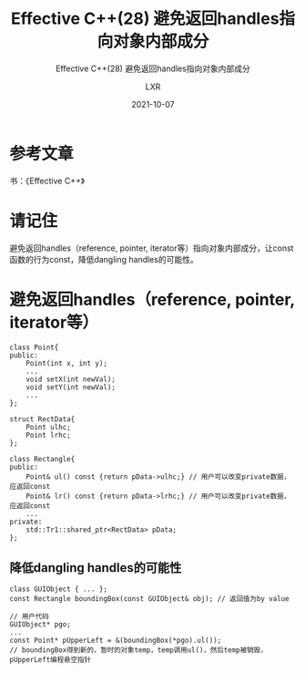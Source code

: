 ﻿---
layout:     post
title:   Effective C++(28) 避免返回handles指向对象内部成分
subtitle:   Effective C++(28) 避免返回handles指向对象内部成分
date:       2021-10-07
author:     LXR
header-img: img/post-bg-re-vs-ng2.jpg
catalog: true
tags:
    - Effective C++
    - 避免返回handles指向对象内部成分
---

# 参考文章
书：《Effective C++》

# 请记住
避免返回handles（reference, pointer, iterator等）指向对象内部成分，让const函数的行为const，降低dangling handles的可能性。  

# 避免返回handles（reference, pointer, iterator等）
```
class Point{
public:
    Point(int x, int y);
    ...
    void setX(int newVal);
    void setY(int newVal);
    ...
};

struct RectData{
    Point ulhc;
    Point lrhc;
};

class Rectangle{
public:
    Point& ul() const {return pData->ulhc;} // 用户可以改变private数据，应返回const
    Point& lr() const {return pData->lrhc;} // 用户可以改变private数据，应返回const
    ...
private:
    std::Tr1::shared_ptr<RectData> pData;
};
```

## 降低dangling handles的可能性
```
class GUIObject { ... };
const Rectangle boundingBox(const GUIObject& obj); // 返回值为by value

// 用户代码
GUIObject* pgo;
...
const Point* pUpperLeft = &(boundingBox(*pgo).ul());
// boundingBox得到新的，暂时的对象temp，temp调用ul()，然后temp被销毁，pUpperLeft编程悬空指针
```
